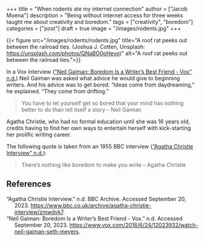 +++
title = "When rodents ate my internet connection"
author = ["Jacob Moena"]
description = "Being without internet access for three weeks taught me about creativity and boredom."
tags = ["creativity", "boredom"]
categories = ["post"]
draft = true
image = "/images/rodents.jpg"
+++

{{< figure src="/images/rodents/rodents.jpg" title="A roof rat peeks out between the railroad ties. (Joshua J. Cotten, Unsplash: https://unsplash.com/photos/QNaBO0oHeyo)" alt="A roof rat peeks out between the railroad ties.">}}

In a Vox interview (<a href="#citeproc_bib_item_2">“Neil Gaiman: Boredom Is a Writer’s Best Friend - Vox” n.d.</a>) Neil Gaiman was asked what advice he would give to beginning writers. And his advice was to get bored. “Ideas come from daydreaming,” he explained. “They come from drifting.”

> You have to let yourself get so bored that your mind has nothing better to do than tell itself a story – Neil Gaiman

Agatha Christie, who had no formal education until she was 16 years old, credits having to find her own ways to entertain herself with kick-starting her prolific writing career.

The following quote is taken from an 1955 BBC interview (<a href="#citeproc_bib_item_1">“Agatha Christie Interview” n.d.</a>):

> There’s nothing like boredom to make you write – Agatha Christie

## References

<style>.csl-entry{text-indent: -1.5em; margin-left: 1.5em;}</style><div class="csl-bib-body">
  <div class="csl-entry"><a id="citeproc_bib_item_1"></a>“Agatha Christie Interview.” n.d. BBC Archive. Accessed September 20, 2023. <a href="https://www.bbc.co.uk/archive/agatha-christie-interview/zmwdvk7">https://www.bbc.co.uk/archive/agatha-christie-interview/zmwdvk7</a>.</div>
  <div class="csl-entry"><a id="citeproc_bib_item_2"></a>“Neil Gaiman: Boredom Is a Writer’s Best Friend - Vox.” n.d. Accessed September 20, 2023. <a href="https://www.vox.com/2016/6/24/12023932/watch-neil-gaiman-seth-meyers">https://www.vox.com/2016/6/24/12023932/watch-neil-gaiman-seth-meyers</a>.</div>
</div>
